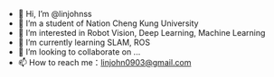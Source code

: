 - 👋 Hi, I’m @linjohnss
- 🏫 I’m a student of Nation Cheng Kung University
- 👀 I’m interested in Robot Vision, Deep Learning, Machine Learning
- 🌱 I’m currently learning SLAM, ROS
- 💞️ I’m looking to collaborate on ...
- 📫 How to reach me：linjohn0903@gmail.com

<!---
linjohnss/linjohnss is a ✨ special ✨ repository because its `README.md` (this file) appears on your GitHub profile.
You can click the Preview link to take a look at your changes.
--->
